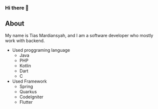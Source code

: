 ### Hi there 👋

<!--
**tiasMardiansyah/tiasMardiansyah** is a ✨ _special_ ✨ repository because its `README.md` (this file) appears on your GitHub profile.

Here are some ideas to get you started:

- 🔭 I’m currently working on ...
- 🌱 I’m currently learning ...
- 👯 I’m looking to collaborate on ...
- 🤔 I’m looking for help with ...
- 💬 Ask me about ...
- 📫 How to reach me: ...
- 😄 Pronouns: ...
- ⚡ Fun fact: ...
-->

## About ##
My name is Tias Mardiansyah, and I am a software developer who mostly work with backend.

<ul>
  <li>Used proggraming language
    <ul>
      	<li>Java</li>
	<li>PHP</li>
      	<li>Kotlin</li>
      	<li>Dart</li>
      	<li>C</li>
    </ul>
  </li>
  <li>Used Framework
  	<ul>
      		<li>Spring</li>
		<li>Quarkus</li>
		<li>CodeIgniter</li>
		<li>Flutter</li>
    	</ul>
  </li>
</ul>
